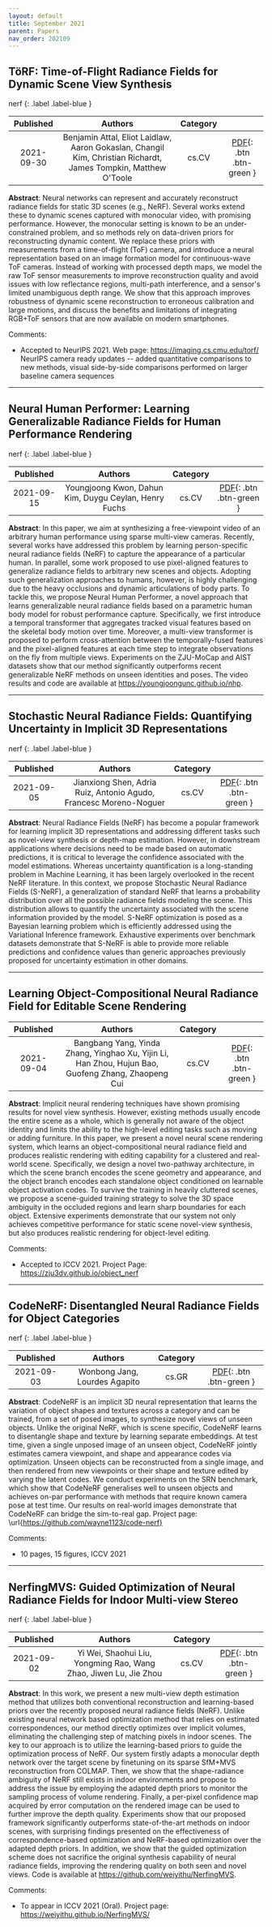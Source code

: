 ```yaml
---
layout: default
title: September 2021
parent: Papers
nav_order: 202109
---
```

<!---metadata--->

## TöRF: Time-of-Flight Radiance Fields for Dynamic Scene View Synthesis

nerf
{: .label .label-blue }

| Published | Authors | Category | |
|:---:|:---:|:---:|:---:|
| 2021-09-30 | Benjamin Attal, Eliot Laidlaw, Aaron Gokaslan, Changil Kim, Christian Richardt, James Tompkin, Matthew O'Toole | cs.CV | [PDF](http://arxiv.org/pdf/2109.15271v2){: .btn .btn-green } |

**Abstract**: Neural networks can represent and accurately reconstruct radiance fields for
static 3D scenes (e.g., NeRF). Several works extend these to dynamic scenes
captured with monocular video, with promising performance. However, the
monocular setting is known to be an under-constrained problem, and so methods
rely on data-driven priors for reconstructing dynamic content. We replace these
priors with measurements from a time-of-flight (ToF) camera, and introduce a
neural representation based on an image formation model for continuous-wave ToF
cameras. Instead of working with processed depth maps, we model the raw ToF
sensor measurements to improve reconstruction quality and avoid issues with low
reflectance regions, multi-path interference, and a sensor's limited
unambiguous depth range. We show that this approach improves robustness of
dynamic scene reconstruction to erroneous calibration and large motions, and
discuss the benefits and limitations of integrating RGB+ToF sensors that are
now available on modern smartphones.

Comments:
- Accepted to NeurIPS 2021. Web page: https://imaging.cs.cmu.edu/torf/
  NeurIPS camera ready updates -- added quantitative comparisons to new
  methods, visual side-by-side comparisons performed on larger baseline camera
  sequences

---

## Neural Human Performer: Learning Generalizable Radiance Fields for Human  Performance Rendering

nerf
{: .label .label-blue }

| Published | Authors | Category | |
|:---:|:---:|:---:|:---:|
| 2021-09-15 | Youngjoong Kwon, Dahun Kim, Duygu Ceylan, Henry Fuchs | cs.CV | [PDF](http://arxiv.org/pdf/2109.07448v1){: .btn .btn-green } |

**Abstract**: In this paper, we aim at synthesizing a free-viewpoint video of an arbitrary
human performance using sparse multi-view cameras. Recently, several works have
addressed this problem by learning person-specific neural radiance fields
(NeRF) to capture the appearance of a particular human. In parallel, some work
proposed to use pixel-aligned features to generalize radiance fields to
arbitrary new scenes and objects. Adopting such generalization approaches to
humans, however, is highly challenging due to the heavy occlusions and dynamic
articulations of body parts. To tackle this, we propose Neural Human Performer,
a novel approach that learns generalizable neural radiance fields based on a
parametric human body model for robust performance capture. Specifically, we
first introduce a temporal transformer that aggregates tracked visual features
based on the skeletal body motion over time. Moreover, a multi-view transformer
is proposed to perform cross-attention between the temporally-fused features
and the pixel-aligned features at each time step to integrate observations on
the fly from multiple views. Experiments on the ZJU-MoCap and AIST datasets
show that our method significantly outperforms recent generalizable NeRF
methods on unseen identities and poses. The video results and code are
available at https://youngjoongunc.github.io/nhp.

---

## Stochastic Neural Radiance Fields: Quantifying Uncertainty in Implicit  3D Representations

nerf
{: .label .label-blue }

| Published | Authors | Category | |
|:---:|:---:|:---:|:---:|
| 2021-09-05 | Jianxiong Shen, Adria Ruiz, Antonio Agudo, Francesc Moreno-Noguer | cs.CV | [PDF](http://arxiv.org/pdf/2109.02123v3){: .btn .btn-green } |

**Abstract**: Neural Radiance Fields (NeRF) has become a popular framework for learning
implicit 3D representations and addressing different tasks such as novel-view
synthesis or depth-map estimation. However, in downstream applications where
decisions need to be made based on automatic predictions, it is critical to
leverage the confidence associated with the model estimations. Whereas
uncertainty quantification is a long-standing problem in Machine Learning, it
has been largely overlooked in the recent NeRF literature. In this context, we
propose Stochastic Neural Radiance Fields (S-NeRF), a generalization of
standard NeRF that learns a probability distribution over all the possible
radiance fields modeling the scene. This distribution allows to quantify the
uncertainty associated with the scene information provided by the model. S-NeRF
optimization is posed as a Bayesian learning problem which is efficiently
addressed using the Variational Inference framework. Exhaustive experiments
over benchmark datasets demonstrate that S-NeRF is able to provide more
reliable predictions and confidence values than generic approaches previously
proposed for uncertainty estimation in other domains.

---

## Learning Object-Compositional Neural Radiance Field for Editable Scene  Rendering



| Published | Authors | Category | |
|:---:|:---:|:---:|:---:|
| 2021-09-04 | Bangbang Yang, Yinda Zhang, Yinghao Xu, Yijin Li, Han Zhou, Hujun Bao, Guofeng Zhang, Zhaopeng Cui | cs.CV | [PDF](http://arxiv.org/pdf/2109.01847v1){: .btn .btn-green } |

**Abstract**: Implicit neural rendering techniques have shown promising results for novel
view synthesis. However, existing methods usually encode the entire scene as a
whole, which is generally not aware of the object identity and limits the
ability to the high-level editing tasks such as moving or adding furniture. In
this paper, we present a novel neural scene rendering system, which learns an
object-compositional neural radiance field and produces realistic rendering
with editing capability for a clustered and real-world scene. Specifically, we
design a novel two-pathway architecture, in which the scene branch encodes the
scene geometry and appearance, and the object branch encodes each standalone
object conditioned on learnable object activation codes. To survive the
training in heavily cluttered scenes, we propose a scene-guided training
strategy to solve the 3D space ambiguity in the occluded regions and learn
sharp boundaries for each object. Extensive experiments demonstrate that our
system not only achieves competitive performance for static scene novel-view
synthesis, but also produces realistic rendering for object-level editing.

Comments:
- Accepted to ICCV 2021. Project Page:
  https://zju3dv.github.io/object_nerf

---

## CodeNeRF: Disentangled Neural Radiance Fields for Object Categories

nerf
{: .label .label-blue }

| Published | Authors | Category | |
|:---:|:---:|:---:|:---:|
| 2021-09-03 | Wonbong Jang, Lourdes Agapito | cs.GR | [PDF](http://arxiv.org/pdf/2109.01750v1){: .btn .btn-green } |

**Abstract**: CodeNeRF is an implicit 3D neural representation that learns the variation of
object shapes and textures across a category and can be trained, from a set of
posed images, to synthesize novel views of unseen objects. Unlike the original
NeRF, which is scene specific, CodeNeRF learns to disentangle shape and texture
by learning separate embeddings. At test time, given a single unposed image of
an unseen object, CodeNeRF jointly estimates camera viewpoint, and shape and
appearance codes via optimization. Unseen objects can be reconstructed from a
single image, and then rendered from new viewpoints or their shape and texture
edited by varying the latent codes. We conduct experiments on the SRN
benchmark, which show that CodeNeRF generalises well to unseen objects and
achieves on-par performance with methods that require known camera pose at test
time. Our results on real-world images demonstrate that CodeNeRF can bridge the
sim-to-real gap. Project page: \url{https://github.com/wayne1123/code-nerf}

Comments:
- 10 pages, 15 figures, ICCV 2021

---

## NerfingMVS: Guided Optimization of Neural Radiance Fields for Indoor  Multi-view Stereo

nerf
{: .label .label-blue }

| Published | Authors | Category | |
|:---:|:---:|:---:|:---:|
| 2021-09-02 | Yi Wei, Shaohui Liu, Yongming Rao, Wang Zhao, Jiwen Lu, Jie Zhou | cs.CV | [PDF](http://arxiv.org/pdf/2109.01129v3){: .btn .btn-green } |

**Abstract**: In this work, we present a new multi-view depth estimation method that
utilizes both conventional reconstruction and learning-based priors over the
recently proposed neural radiance fields (NeRF). Unlike existing neural network
based optimization method that relies on estimated correspondences, our method
directly optimizes over implicit volumes, eliminating the challenging step of
matching pixels in indoor scenes. The key to our approach is to utilize the
learning-based priors to guide the optimization process of NeRF. Our system
firstly adapts a monocular depth network over the target scene by finetuning on
its sparse SfM+MVS reconstruction from COLMAP. Then, we show that the
shape-radiance ambiguity of NeRF still exists in indoor environments and
propose to address the issue by employing the adapted depth priors to monitor
the sampling process of volume rendering. Finally, a per-pixel confidence map
acquired by error computation on the rendered image can be used to further
improve the depth quality. Experiments show that our proposed framework
significantly outperforms state-of-the-art methods on indoor scenes, with
surprising findings presented on the effectiveness of correspondence-based
optimization and NeRF-based optimization over the adapted depth priors. In
addition, we show that the guided optimization scheme does not sacrifice the
original synthesis capability of neural radiance fields, improving the
rendering quality on both seen and novel views. Code is available at
https://github.com/weiyithu/NerfingMVS.

Comments:
- To appear in ICCV 2021 (Oral). Project page:
  https://weiyithu.github.io/NerfingMVS/